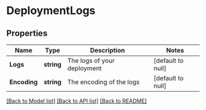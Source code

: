 # DeploymentLogs

## Properties
Name | Type | Description | Notes
------------ | ------------- | ------------- | -------------
**Logs** | **string** | The logs of your deployment | [default to null]
**Encoding** | **string** | The encoding of the logs | [default to null]

[[Back to Model list]](../README.md#documentation-for-models) [[Back to API list]](../README.md#documentation-for-api-endpoints) [[Back to README]](../README.md)



